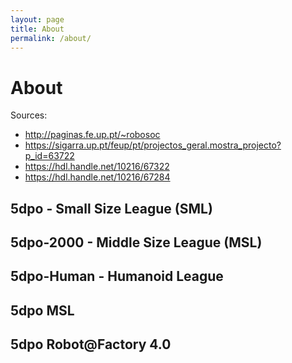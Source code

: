 ```yaml
---
layout: page
title: About
permalink: /about/
---
```


# About

Sources:

- http://paginas.fe.up.pt/~robosoc
- https://sigarra.up.pt/feup/pt/projectos_geral.mostra_projecto?p_id=63722
- https://hdl.handle.net/10216/67322
- https://hdl.handle.net/10216/67284

## 5dpo - Small Size League (SML)

## 5dpo-2000 - Middle Size League (MSL)

## 5dpo-Human - Humanoid League

## 5dpo MSL

## 5dpo Robot@Factory 4.0
